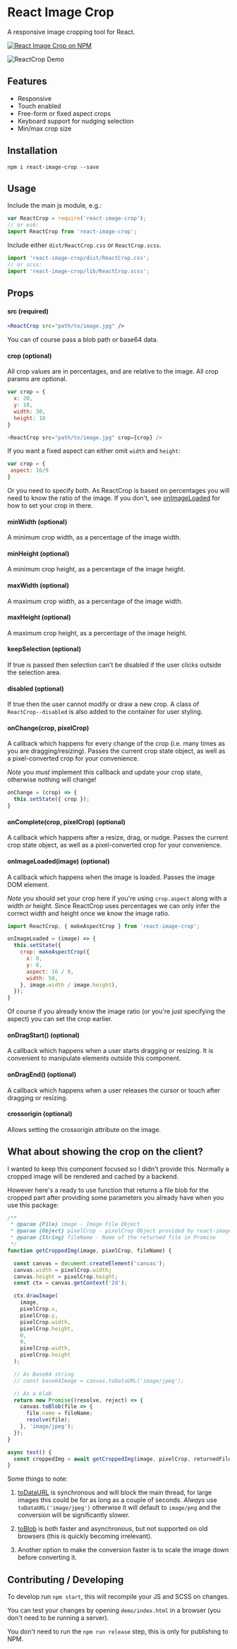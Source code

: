 # React Image Crop

A responsive image cropping tool for React.

[![React Image Crop on NPM](https://img.shields.io/npm/v/react-image-crop.svg)](https://www.npmjs.com/package/react-image-crop)

![ReactCrop Demo](https://raw.githubusercontent.com/DominicTobias/react-image-crop/master/crop-demo.gif)

## Features

- Responsive
- Touch enabled
- Free-form or fixed aspect crops
- Keyboard support for nudging selection
- Min/max crop size

## Installation
```
npm i react-image-crop --save
```

## Usage

Include the main js module, e.g.:

```js
var ReactCrop = require('react-image-crop');
// or es6:
import ReactCrop from 'react-image-crop';
```

Include either `dist/ReactCrop.css` or `ReactCrop.scss`.

```js
import 'react-image-crop/dist/ReactCrop.css';
// or scss:
import 'react-image-crop/lib/ReactCrop.scss';
```

## Props

#### src (required)

```jsx
<ReactCrop src="path/to/image.jpg" />
```

You can of course pass a blob path or base64 data.

#### crop (optional)

All crop values are in percentages, and are relative to the image. All crop params are optional.

```js
var crop = {
  x: 20,
  y: 10,
  width: 30,
  height: 10
}

<ReactCrop src="path/to/image.jpg" crop={crop} />
```

If you want a fixed aspect can either omit `width` and `height`:

 ```js
var crop = {
  aspect: 16/9
}
```

Or you need to specify both. As ReactCrop is based on percentages you will need to know the ratio of the image. If you don't, see [onImageLoaded](https://github.com/DominicTobias/react-image-crop#onimageloadedimage-optional) for how to set your crop in there.

#### minWidth (optional)

A minimum crop width, as a percentage of the image width.

#### minHeight (optional)

A minimum crop height, as a percentage of the image height.

#### maxWidth (optional)

A maximum crop width, as a percentage of the image width.

#### maxHeight (optional)

A maximum crop height, as a percentage of the image height.

#### keepSelection (optional)

If true is passed then selection can't be disabled if the user clicks outside the selection area.

#### disabled (optional)

If true then the user cannot modify or draw a new crop. A class of `ReactCrop--disabled` is also added to the container for user styling.

#### onChange(crop, pixelCrop)

A callback which happens for every change of the crop (i.e. many times as you are dragging/resizing). Passes the current crop state object, as well as a pixel-converted crop for your convenience.

*Note* you _must_ implement this callback and update your crop state, otherwise nothing will change!

```js
onChange = (crop) => {
  this.setState({ crop });
}
```

#### onComplete(crop, pixelCrop) (optional)

A callback which happens after a resize, drag, or nudge. Passes the current crop state object, as well as a pixel-converted crop for your convenience.

#### onImageLoaded(image) (optional)

A callback which happens when the image is loaded. Passes the image DOM element.

*Note* you should set your crop here if you're using `crop.aspect` along with a width _or_ height. Since ReactCrop uses percentages we can only infer the correct width and height once we know the image ratio.

```js
import ReactCrop, { makeAspectCrop } from 'react-image-crop';

onImageLoaded = (image) => {
  this.setState({
    crop: makeAspectCrop({
      x: 0,
      y: 0,
      aspect: 16 / 9,
      width: 50,
    }, image.width / image.height),
  });
}
```

Of course if you already know the image ratio (or you're just specifying the aspect) you can set the crop earlier.

#### onDragStart() (optional)

A callback which happens when a user starts dragging or resizing. It is convenient to manipulate elements outside this component.

#### onDragEnd() (optional)

A callback which happens when a user releases the cursor or touch after dragging or resizing.

#### crossorigin (optional)

Allows setting the crossorigin attribute on the image.

## What about showing the crop on the client?
I wanted to keep this component focused so I didn't provide this. Normally a cropped image will be rendered and cached by a backend.

However here's a ready to use function that returns a file blob for the cropped part after providing some parameters you already have when you use this package:

```js
/**
 * @param {File} image - Image File Object
 * @param {Object} pixelCrop - pixelCrop Object provided by react-image-crop
 * @param {String} fileName - Name of the returned file in Promise
 */
function getCroppedImg(image, pixelCrop, fileName) {

  const canvas = document.createElement('canvas');
  canvas.width = pixelCrop.width;
  canvas.height = pixelCrop.height;
  const ctx = canvas.getContext('2d');

  ctx.drawImage(
    image,
    pixelCrop.x,
    pixelCrop.y,
    pixelCrop.width,
    pixelCrop.height,
    0,
    0,
    pixelCrop.width,
    pixelCrop.height
  );

  // As Base64 string
  // const base64Image = canvas.toDataURL('image/jpeg');

  // As a blob
  return new Promise((resolve, reject) => {
    canvas.toBlob(file => {
      file.name = fileName;
      resolve(file);
    }, 'image/jpeg');
  });
}

async test() {
  const croppedImg = await getCroppedImg(image, pixelCrop, returnedFileName);
}
```

Some things to note:

1. [toDataURL](https://developer.mozilla.org/en-US/docs/Web/API/HTMLCanvasElement/toDataURL) is synchronous and will block the main thread, for large images this could be for as long as a couple of seconds. *Always* use `toDataURL('image/jpeg')` otherwise it will default to `image/png` and the conversion will be significantly slower.

2. [toBlob](https://developer.mozilla.org/en-US/docs/Web/API/HTMLCanvasElement/toBlob) is both faster and asynchronous, but not supported on old browsers (this is quickly becoming irrelevant).

3. Another option to make the conversion faster is to scale the image down before converting it.

## Contributing / Developing

To develop run `npm start`, this will recompile your JS and SCSS on changes.

You can test your changes by opening `demo/index.html` in a browser (you don't need to be running a server).

You don't need to run the `npm run release` step, this is only for publishing to NPM.
